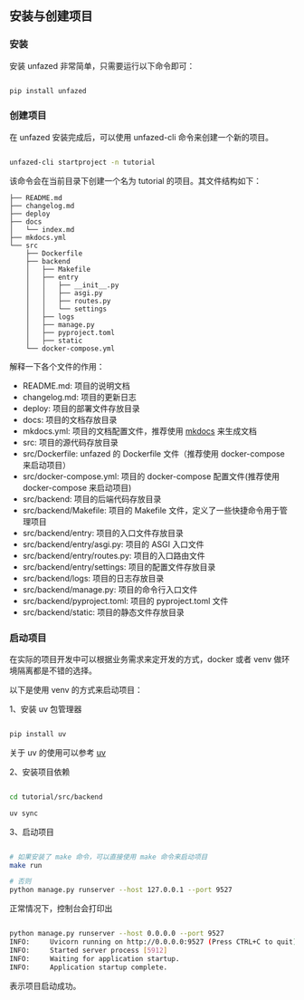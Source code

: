 ## 安装与创建项目


### 安装


安装 unfazed 非常简单，只需要运行以下命令即可：


```bash

pip install unfazed

```


### 创建项目

在 unfazed 安装完成后，可以使用 unfazed-cli 命令来创建一个新的项目。


```bash

unfazed-cli startproject -n tutorial

```


该命令会在当前目录下创建一个名为 tutorial 的项目。其文件结构如下：

```
├── README.md
├── changelog.md
├── deploy
├── docs
│   └── index.md
├── mkdocs.yml
└── src
    ├── Dockerfile
    ├── backend
    │   ├── Makefile
    │   ├── entry
    │   │   ├── __init__.py
    │   │   ├── asgi.py
    │   │   ├── routes.py
    │   │   └── settings
    │   ├── logs
    │   ├── manage.py
    │   ├── pyproject.toml
    │   ├── static
    └── docker-compose.yml
```


解释一下各个文件的作用：

- README.md: 项目的说明文档
- changelog.md: 项目的更新日志
- deploy: 项目的部署文件存放目录
- docs: 项目的文档存放目录
- mkdocs.yml: 项目的文档配置文件，推荐使用 [mkdocs](https://www.mkdocs.org/) 来生成文档
- src: 项目的源代码存放目录
- src/Dockerfile: unfazed 的 Dockerfile 文件（推荐使用 docker-compose 来启动项目）
- src/docker-compose.yml: 项目的 docker-compose 配置文件(推荐使用 docker-compose 来启动项目)
- src/backend: 项目的后端代码存放目录
- src/backend/Makefile: 项目的 Makefile 文件，定义了一些快捷命令用于管理项目
- src/backend/entry: 项目的入口文件存放目录
- src/backend/entry/asgi.py: 项目的 ASGI 入口文件
- src/backend/entry/routes.py: 项目的入口路由文件
- src/backend/entry/settings: 项目的配置文件存放目录
- src/backend/logs: 项目的日志存放目录
- src/backend/manage.py: 项目的命令行入口文件
- src/backend/pyproject.toml: 项目的 pyproject.toml 文件
- src/backend/static: 项目的静态文件存放目录


### 启动项目

在实际的项目开发中可以根据业务需求来定开发的方式，docker 或者 venv 做环境隔离都是不错的选择。

以下是使用 venv 的方式来启动项目：


1、安装 uv 包管理器

```bash

pip install uv

```

关于 uv 的使用可以参考 [uv](https://docs.astral.sh/uv/)


2、安装项目依赖

```bash

cd tutorial/src/backend

uv sync

```


3、启动项目

```bash

# 如果安装了 make 命令，可以直接使用 make 命令来启动项目
make run

# 否则
python manage.py runserver --host 127.0.0.1 --port 9527

```


正常情况下，控制台会打印出

```bash

python manage.py runserver --host 0.0.0.0 --port 9527
INFO:     Uvicorn running on http://0.0.0.0:9527 (Press CTRL+C to quit)
INFO:     Started server process [5912]
INFO:     Waiting for application startup.
INFO:     Application startup complete.

```

表示项目启动成功。

